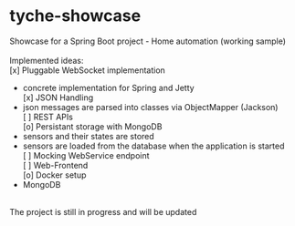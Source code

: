 # tyche-showcase
Showcase for a Spring Boot project - Home automation (working sample)<br />
<br />
Implemented ideas:<br />
[x] Pluggable WebSocket implementation<br />
  - concrete implementation for Spring and Jetty<br />
[x] JSON Handling<br />
  - json messages are parsed into classes via ObjectMapper (Jackson)<br />
[ ] REST APIs<br />
[o] Persistant storage with MongoDB<br />
  - sensors and their states are stored<br />
  - sensors are loaded from the database when the application is started<br />
[ ] Mocking WebService endpoint<br />
[ ] Web-Frontend<br />
[o] Docker setup<br />
  - MongoDB<br />

<br />
The project is still in progress and will be updated
